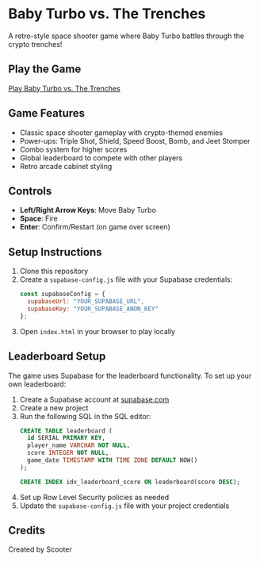 # Baby Turbo vs. The Trenches

A retro-style space shooter game where Baby Turbo battles through the crypto trenches!

## Play the Game

[Play Baby Turbo vs. The Trenches](https://scootermcgavin121.github.io/turbo300shooter/)

## Game Features

- Classic space shooter gameplay with crypto-themed enemies
- Power-ups: Triple Shot, Shield, Speed Boost, Bomb, and Jeet Stomper
- Combo system for higher scores
- Global leaderboard to compete with other players
- Retro arcade cabinet styling

## Controls

- **Left/Right Arrow Keys**: Move Baby Turbo
- **Space**: Fire
- **Enter**: Confirm/Restart (on game over screen)

## Setup Instructions

1. Clone this repository
2. Create a `supabase-config.js` file with your Supabase credentials:
   ```javascript
   const supabaseConfig = {
     supabaseUrl: "YOUR_SUPABASE_URL",
     supabaseKey: "YOUR_SUPABASE_ANON_KEY"
   };
   ```
3. Open `index.html` in your browser to play locally

## Leaderboard Setup

The game uses Supabase for the leaderboard functionality. To set up your own leaderboard:

1. Create a Supabase account at [supabase.com](https://supabase.com)
2. Create a new project
3. Run the following SQL in the SQL editor:
   ```sql
   CREATE TABLE leaderboard (
     id SERIAL PRIMARY KEY,
     player_name VARCHAR NOT NULL,
     score INTEGER NOT NULL,
     game_date TIMESTAMP WITH TIME ZONE DEFAULT NOW()
   );
   
   CREATE INDEX idx_leaderboard_score ON leaderboard(score DESC);
   ```
4. Set up Row Level Security policies as needed
5. Update the `supabase-config.js` file with your project credentials

## Credits

Created by Scooter 
